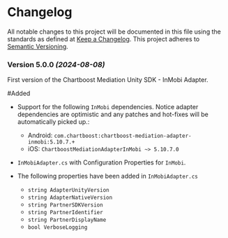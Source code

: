 # Changelog
All notable changes to this project will be documented in this file using the standards as defined at [Keep a Changelog](https://keepachangelog.com/en/1.0.0/). This project adheres to [Semantic Versioning](https://semver.org/spec/v2.0.0).

### Version 5.0.0 *(2024-08-08)*

First version of the Chartboost Mediation Unity SDK - InMobi Adapter.

#Added
- Support for the following `InMobi` dependencies. Notice adapter dependencies are optimistic and any patches and hot-fixes will be automatically picked up.:
    * Android: `com.chartboost:chartboost-mediation-adapter-inmobi:5.10.7.+`
    * iOS: `ChartboostMediationAdapterInMobi ~> 5.10.7.0`
    
- `InMobiAdapter.cs` with Configuration Properties for `InMobi`.
- The following properties have been added in `InMobiAdapter.cs`
    * `string AdapterUnityVersion`
    * `string AdapterNativeVersion`
    * `string PartnerSDKVersion`
    * `string PartnerIdentifier`
    * `string PartnerDisplayName`
    * `bool VerboseLogging`